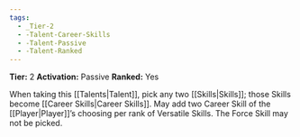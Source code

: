 ```yaml
---
tags:
  - _Tier-2
  - -Talent-Career-Skills
  - -Talent-Passive
  - -Talent-Ranked
---
```

**Tier:** 2 
**Activation:** Passive 
**Ranked:** Yes

When taking this [[Talents|Talent]], pick any two [[Skills|Skills]]; those Skills become [[Career Skills|Career Skills]]. May add two Career Skill of the [[Player|Player]]’s choosing per rank of Versatile Skills. The Force Skill may not be picked.